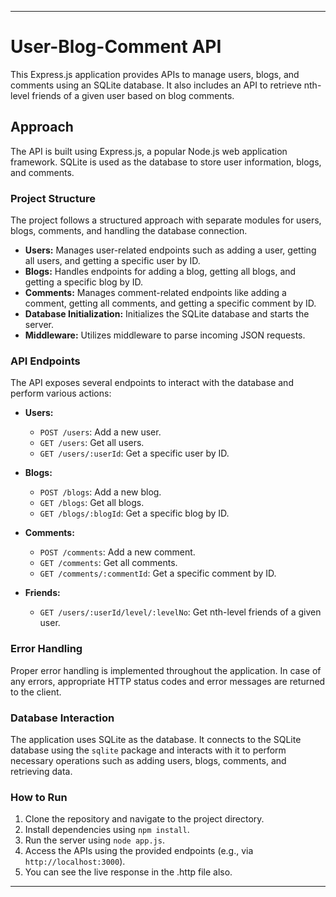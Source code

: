 ---

# User-Blog-Comment API

This Express.js application provides APIs to manage users, blogs, and comments using an SQLite database. It also includes an API to retrieve nth-level friends of a given user based on blog comments.

## Approach

The API is built using Express.js, a popular Node.js web application framework. SQLite is used as the database to store user information, blogs, and comments.

### Project Structure

The project follows a structured approach with separate modules for users, blogs, comments, and handling the database connection.

- **Users:** Manages user-related endpoints such as adding a user, getting all users, and getting a specific user by ID.
- **Blogs:** Handles endpoints for adding a blog, getting all blogs, and getting a specific blog by ID.
- **Comments:** Manages comment-related endpoints like adding a comment, getting all comments, and getting a specific comment by ID.
- **Database Initialization:** Initializes the SQLite database and starts the server.
- **Middleware:** Utilizes middleware to parse incoming JSON requests.

### API Endpoints

The API exposes several endpoints to interact with the database and perform various actions:

- **Users:**
  - `POST /users`: Add a new user.
  - `GET /users`: Get all users.
  - `GET /users/:userId`: Get a specific user by ID.

- **Blogs:**
  - `POST /blogs`: Add a new blog.
  - `GET /blogs`: Get all blogs.
  - `GET /blogs/:blogId`: Get a specific blog by ID.

- **Comments:**
  - `POST /comments`: Add a new comment.
  - `GET /comments`: Get all comments.
  - `GET /comments/:commentId`: Get a specific comment by ID.

- **Friends:**
  - `GET /users/:userId/level/:levelNo`: Get nth-level friends of a given user.

### Error Handling

Proper error handling is implemented throughout the application. In case of any errors, appropriate HTTP status codes and error messages are returned to the client.

### Database Interaction

The application uses SQLite as the database. It connects to the SQLite database using the `sqlite` package and interacts with it to perform necessary operations such as adding users, blogs, comments, and retrieving data.

### How to Run

1. Clone the repository and navigate to the project directory.
2. Install dependencies using `npm install`.
3. Run the server using `node app.js`.
4. Access the APIs using the provided endpoints (e.g., via `http://localhost:3000`).
5. You can see the live response in the .http file also.

---